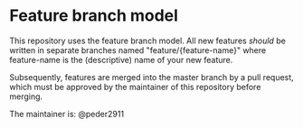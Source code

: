 
# Feature branch model

This repository uses the feature branch model.  All new features _should_ be
written in separate branches named "feature/{feature-name}" where feature-name
is the (descriptive) name of your new feature.

Subsequently, features are merged into the master branch by a pull request,
which must be approved by the maintainer of this repository before merging.

The maintainer is:
@peder2911
